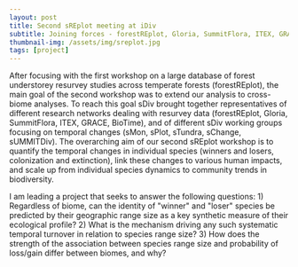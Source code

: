 ```yaml
---
layout: post
title: Second sREplot meeting at iDiv
subtitle: Joining forces - forestREplot, Gloria, SummitFlora, ITEX, GRACE and BioTime
thumbnail-img: /assets/img/sreplot.jpg
tags: [project]
---
```



After focusing with the first workshop on a large database of forest understorey resurvey studies across temperate forests (forestREplot), the
main goal of the second workshop was to extend our analysis to cross-biome analyses. To reach this goal sDiv brought together representatives 
of different research networks dealing with resurvey data (forestREplot, Gloria, SummitFlora, ITEX, GRACE, BioTime), and of different sDiv working groups
focusing on temporal changes (sMon, sPlot, sTundra, sChange, sUMMITDiv). The overarching aim of our second sREplot workshop is to quantify the temporal 
changes in individual species (winners and losers, colonization and extinction), link these changes to various human impacts, and scale up from
individual species dynamics to community trends in biodiversity.

I am leading a project that seeks to answer the following questions: 1) Regardless of biome, can the identity of "winner" and "loser" species be predicted by their geographic range size as a key synthetic measure of their ecological profile? 2) What is the mechanism driving any such systematic temporal turnover in relation to species range size? 3) How does the strength of the association between species range size and probability of loss/gain differ between biomes, and why?
